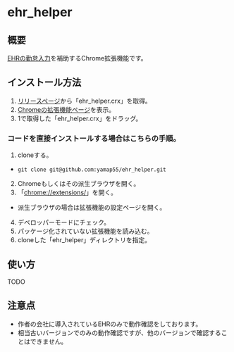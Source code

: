 # ehr_helper
## 概要
[EHRの勤怠入力](http://www.leggenda-system.jp/EHR/module/attendance.html)を補助するChrome拡張機能です。

## インストール方法
1. [リリースページ](https://github.com/yamap55/ehr_helper/releases)から「ehr_helper.crx」を取得。
2. [Chromeの拡張機能ページ](chrome://extensions/)を表示。
3. 1で取得した「ehr_helper.crx」をドラッグ。

### コードを直接インストールする場合はこちらの手順。
1. cloneする。
  - ```git clone git@github.com:yamap55/ehr_helper.git```
2. Chromeもしくはその派生ブラウザを開く。
3. 「[chrome://extensions/](chrome://extensions/)」を開く。
  - 派生ブラウザの場合は拡張機能の設定ページを開く。
4. デベロッパーモードにチェック。
5. パッケージ化されていない拡張機能を読み込む。
6. cloneした「ehr_helper」ディレクトリを指定。

## 使い方
TODO

## 注意点
- 作者の会社に導入されているEHRのみで動作確認をしております。
- 相当古いバージョンでのみの動作確認ですが、他のバージョンで確認することはできません。
